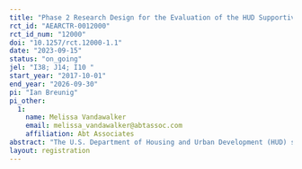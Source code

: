 ```yaml
---
title: "Phase 2 Research Design for the Evaluation of the HUD Supportive Services Demonstration"
rct_id: "AEARCTR-0012000"
rct_id_num: "12000"
doi: "10.1257/rct.12000-1.1"
date: "2023-09-15"
status: "on_going"
jel: "I38; J14; I10 "
start_year: "2017-10-01"
end_year: "2026-09-30"
pi: "Ian Breunig"
pi_other:
  1:
    name: Melissa Vandawalker
    email: melissa_vandawalker@abtassoc.com
    affiliation: Abt Associates
abstract: "The U.S. Department of Housing and Urban Development (HUD) sponsored the Supportive Services Demonstration (SSD) for Households in HUD-Assisted Multifamily Housing to test the impact of the Integrated Wellness in Supportive Housing (IWISH) model on housing tenure and healthcare utilization of adults aged 62 and older. The demonstration has a randomized controlled trial design and is being conducted over two phases between 2017 and 2023. The Phase 2 Evaluation was designed to measure the impact of the IWISH model on households’ healthcare utilization, tenancy, and mortality between 2017 and 2023. "
layout: registration
---
```


